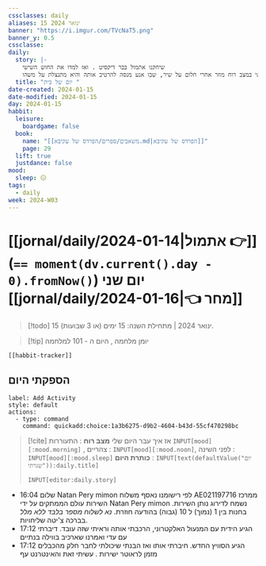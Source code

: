 ```yaml
---
cssclasses: daily
aliases: 15 ינואר 2024
banner: "https://i.imgur.com/TVcNaT5.png"
banner_y: 0.5
cssclasse: 
daily:
  story: |-
    שיחקנו אתמול בבר דיקסיט . ואז למדו את החוש השישי
    קמתי במצב רוח מוזר אחרי חלום על שיר, שבו אנע מנסה להרטיב אותה והיא מתנצלת על משהו
  title: "יום של בית "
date-created: 2024-01-15
date-modified: 2024-01-15
day: 2024-01-15
habbit:
  leisure:
    boardgame: false
  book:
    name: "[[משאבים/ספרים/הפרדס של עקיבא.md|הפרדס של עקיבא]]"
    page: 29
  lift: true
  justdance: false
mood:
  sleep: 😑
tags:
  - daily
week: 2024-W03
---
```


# [[jornal/daily/2024-01-14|אתמול 👉]] (**`== moment(dv.current().day - 0).fromNow()`**) יום שני [[jornal/daily/2024-01-16|👈 מחר]]

> [!todo]  15 ינואר 2024 | מתחילת השנה: 15 ימים (או 3 שבועות).

> [!tip]  יומן מלחמה , היום ה - 101 למלחמה

```meta-bind-embed
[[habbit-tracker]]
```

## הספקתי היום

```meta-bind-button
label: Add Activity
style: default
actions: 
  - type: command
    command: quickadd:choice:1a3b6275-d9b2-4604-b43d-55cf470298bc

```


> [!cite] אז איך עבר היום שלי
> **מצב רוח** :  התעוררות `INPUT[mood][:mood.morning]` , צהריים : `INPUT[mood][:mood.noon]`,  לפני השינה :  `INPUT[mood][:mood.sleep]`
> **כותרת היום** : `INPUT[text(defaultValue("יום שגרתי")):daily.title]`
> ```meta-bind
> INPUT[editor:daily.story]
> ```

- 16:04 שלום Natan Pery mimon לפי רישומנו נאסף  משלוח AE021197716  ממרכז השירות  עולם הממתקים על ידי Natan Pery mimon .נשמח לדירוג נותן השירות בחנות בין 1 (נמוך) ל 10 (גבוה) בהודעה חוזרת. *נא לשלוח מספר בלבד ללא מלל* .בברכה צ'יטה שליחויות
- 17:12 הגיע הידית עם המנעול האלקטרוני, הרכבתי אותה וראיתי שזה עובד. דיברתי עם עדי ואמרנו שארכיב בווילה בנתיים
- 17:12 הגיע הסוויץ החדש. חיברתי אותו ואז הבנתי שיכולתי לחבר חלק מהכבלים מזמן לראוטר ישירות . עשיתי זאת והאינטרנט עף
